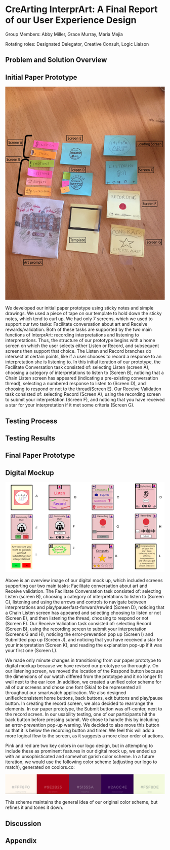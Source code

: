 # CreArting InterprArt: A Final Report of our User Experience Design

Group Members: Abby Miller, Grace Murray, Maria Mejia

Rotating roles: Designated Delegator, Creative Consult, Logic Liaison

## Problem and Solution Overview

## Initial Paper Prototype

![paper prototype overview](/img/annotatedoverviewpp.jpg)

We developed our initial paper prototype using sticky notes and simple drawings. We used a piece of tape on our template to hold down the sticky notes, which tend to curl up. We had only 7 screens, which we used to support our two tasks: Facilitate conversation about art and Receive rewards/validation. Both of these tasks are supported by the two main functions of InterprArt: recording interpretations and listening to interpretations. Thus, the structure of our prototype begins with a home screen on which the user selects either Listen or Record, and subsequent screens then support that choice. The Listen and Record branches do intersect at certain points, like if a user chooses to record a  response to an interpretation she is listening to. In this initial iteration of our prototype, the Facilitate Conversation task consisted of: selecting Listen (screen A), choosing a category of interpretations to listen to (Screen B), noticing that a Chain Listen screen has appeared (indicating a pre-existing conversation thread), selecting a numbered response to listen to (Screen D), and choosing to respond or not to the thread(Screen E). Our Receive Validation task consisted of: selecting Record (Screen A), using the recording screen to submit your interpretation (Screen F), and noticing that you have received a star for your interpretation if it met some criteria (Screen G). 


## Testing Process

## Testing Results

## Final Paper Prototype

## Digital Mockup

![digital mockup overview](/img/DMoverview.png)

Above is an overview image of our digital mock up, which included screens supporting our two main tasks: Facilitate conversation about art and Receive validation. The Facilitate Conversation task consisted of: selecting Listen (screen B), choosing a category of interpretations to listen to (Screen C), listening and using the arrows and controls to navigate between interpretations and play/pause/fast-forward/rewind (Screen D), noticing that a Chain Listen screen has appeared and selecting choosing to listen or not (Screen E), and then listening the thread, choosing to respond or not (Screen F). Our Receive Validation task consisted of: selecting Record (Screen B), using the recording screen to submit your interpretation (Screens G and H), noticing the error-prevention pop up (Screen I) and Submitted pop up (Screen J), and noticing that you have received a star for your interpretation (Screen K), and reading the explanation pop-up if it was your first one (Screen L). 

We made only minute changes in transitioning from our paper prototype to digital mockup because we have revised our prototype so thoroughly. On our listening screen, we moved the location of the Respond button because the dimensions of our watch differed from the prototype and it no longer fit well next to the ear icon .In addition, we created a unified color scheme for all of our screens and chose one font (Skia) to be represented all throughout our smartwatch application. We also designed unified/consistent home buttons, back buttons, exit buttons and play/pause button. In creating the record screen, we also decided to rearrange the elements. In our paper prototype, the Submit button was off-center, next to the record screen. In our usability testing, one of our participants hit the back button before pressing submit. We chose to handle this by including an error-prevention pop-up warning. We decided to also move this button so that it is below the recording button and timer. We feel this will add a more logical flow to the screen, as it suggests a more clear order of actions.

Pink and red are two key colors in our logo design, but in attempting to include these as prominent features in our digital mock up, we ended up with an unsophisticated and somewhat garish color scheme. In a future iteration, we would use the following color scheme (adjusting our logo to match), generated on coolors.co:

![revised colors](/img/revisedColors.png)

This scheme maintains the general idea of our original color scheme, but refines it and tones it down.

## Discussion

## Appendix
